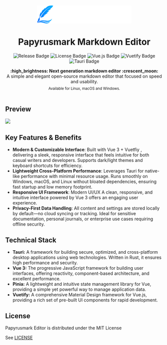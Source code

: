 <p align="center"><img src="https://raw.githubusercontent.com/papyrusmark/papyrusmark.github.io/5fdcb72d9f325111e4db3265ba42d7f8345eb2cd/public/logo.svg" alt="Papyrusmark" width="300"></p>

<h1 align="center">Papyrusmark Markdown Editor</h1>

<p align="center">
  <img src="https://travis-ci.org/papyrusmark/papyrusmark-editor.svg?branch=master" alt="Release Badge">
  <img src="https://img.shields.io/github/license/papyrusmark/papyrusmark-editor.svg" alt="License Badge">
  <img src="https://img.shields.io/badge/Vue.js-4FC08D?logo=vuedotjs&logoColor=fff" alt="Vue.js Badge">
  <img src="https://img.shields.io/badge/Vuetify-1867C0?logo=vuetify&logoColor=fff" alt="Vuetify Badge">
  <img src="https://img.shields.io/badge/Tauri-24C8D8?logo=tauri&logoColor=fff" alt="Tauri Badge">
</p>


<div align="center">
  <strong>:high_brightness: Next generation markdown editor :crescent_moon:</strong><br>
  A simple and elegant open-source markdown editor that focused on speed and usability.<br>
  <sub>Available for Linux, macOS and Windows.</sub>
</div>

<br>


## Preview

![](https://raw.githubusercontent.com/mertcan-tas/papyrusmark-editor/refs/heads/master/public/preview.png)



## Key Features & Benefits

* **Modern & Customizable Interface**: Built with Vue 3 + Vuetfiy , delivering a sleek, responsive interface that feels intuitive for both casual writers and developers. Supports dark/light themes and keyboard shortcuts for efficiency.
* **Lightweight Cross-Platform Performance**: Leverages Tauri for native-like performance with minimal resource usage. Runs smoothly on Windows, macOS, and Linux without bloated dependencies, ensuring fast startup and low memory footprint.
* **Responsive UI Framework**: Modern UI/UX A clean, responsive, and intuitive interface powered by Vue 3 offers an engaging user experience.
* **Privacy-First Data Handling**: All content and settings are stored locally by default—no cloud syncing or tracking. Ideal for sensitive documentation, personal journals, or enterprise use cases requiring offline security.


## Technical Stack

* **Tauri:** A framework for building secure, optimized, and cross-platform desktop applications using web technologies. Written in Rust, it ensures high performance and security.
* **Vue 3:** The progressive JavaScript framework for building user interfaces, offering reactivity, component-based architecture, and excellent performance.
* **Pinia:** A lightweight and intuitive state management library for Vue, providing a simple yet powerful way to manage application data.
* **Vuetify:** A comprehensive Material Design framework for Vue.js, providing a rich set of pre-built UI components for rapid development.

## License

Papyrusmark Editor is distributed under the MIT License

See [LICENSE](/LICENSE)



